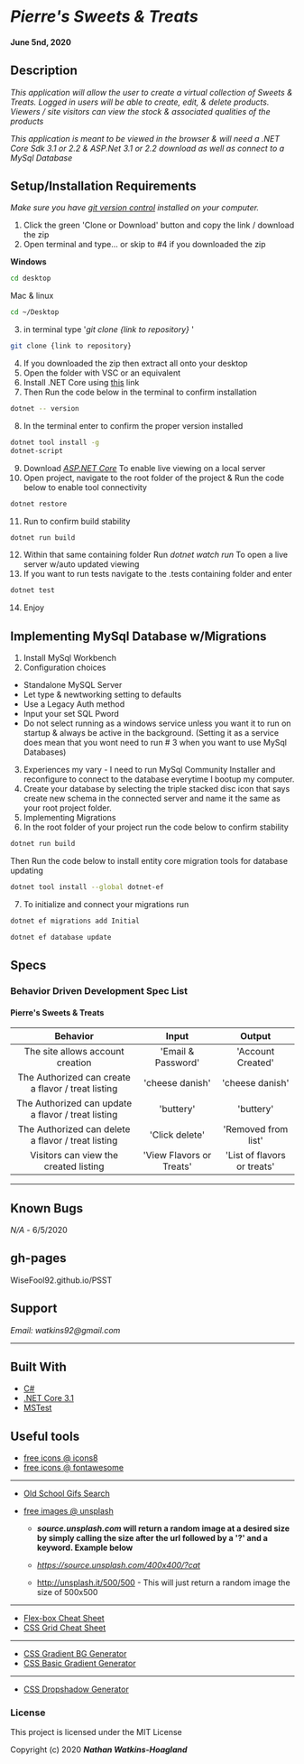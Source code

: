 # _Pierre's Sweets & Treats_

#### June 5nd, 2020

## Description

_This application will allow the user to create a virtual collection of Sweets & Treats. Logged in users will be able to create, edit, & delete products. Viewers / site visitors can view the stock & associated qualities of the products_

_This application is meant to be viewed in the browser & will need a .NET Core Sdk 3.1 or 2.2 & ASP.Net 3.1 or 2.2 download as well as connect to a MySql Database_

## Setup/Installation Requirements

_Make sure you have [git version control](https://git-scm.com/downloads) installed on your computer._

1. Click the green 'Clone or Download' button and copy the link / download the zip
2. Open terminal and type... or skip to #4 if you downloaded the zip

**Windows**

```sh
cd desktop
```

Mac & linux

```sh
cd ~/Desktop
```

3.  in terminal type '_git clone {link to repository}_ '

```sh
git clone {link to repository}
```
4. If you downloaded the zip then extract all onto your desktop
5. Open the folder with VSC or an equivalent
6. Install .NET Core using <a href="https://docs.microsoft.com/en-us/dotnet/core/install/runtime?pivots=os-windows">this</a> link
7. Then Run the code below in the terminal to confirm installation
```sh
dotnet -- version
```  
8. In the terminal enter to confirm the proper version installed 
```sh
dotnet tool install -g 
dotnet-script
```
9. Download _[ASP.NET Core](https://dotnet.microsoft.com/download)_ To enable live viewing on a local server
10. Open project, navigate to the root folder of the project & Run the code below to enable tool connectivity
```sh
dotnet restore
```
11. Run to confirm build stability
```sh
dotnet run build 
```
12. Within that same containing folder Run _dotnet watch run_ To open a live server w/auto updated viewing
13. If you want to run tests navigate to the .tests containing folder and enter
```sh
dotnet test
```
14. Enjoy

## Implementing MySql Database w/Migrations

1. Install MySql Workbench
2. Configuration choices
  - Standalone MySQL Server
  - Let type & newtworking setting to defaults
  - Use a Legacy Auth method
  - Input your set SQL Pword
  - Do not select running as a windows service unless you want it to run on startup & always be active in the background. (Setting it as a service does mean that you wont need to run # 3 when you want to use MySql Databases)
3. Experiences my vary - I need to run MySql Community Installer and reconfigure to connect to the database everytime I bootup my computer. 
4. Create your database by selecting the triple stacked disc icon that says create new schema in the connected server and name it the same as your root project folder.
5. Implementing Migrations
6. In the root folder of your project run the code below to confirm stability

```sh
dotnet run build 
```
Then Run the code below to install entity core migration tools for database updating
```sh
dotnet tool install --global dotnet-ef
```
7. To initialize and connect your migrations run
```sh
dotnet ef migrations add Initial
```
```sh
dotnet ef database update
```

## Specs

### Behavior Driven Development Spec List
#### Pierre's Sweets & Treats
|                          Behavior                          | Input  | Output  |
| :--------------------------------------------------------: | :----: | :-----: |
| The site allows account creation | 'Email & Password' | 'Account Created' |
| The Authorized can create a flavor / treat listing | 'cheese danish' | 'cheese danish' |
| The Authorized can update a flavor / treat listing | 'buttery' | 'buttery' |
| The Authorized can delete a flavor / treat listing | 'Click delete' | 'Removed from list' |
| Visitors can view the created listing | 'View Flavors or Treats' | 'List of flavors or treats' |

---
## Known Bugs

_N/A_ - 6/5/2020

## gh-pages

WiseFool92.github.io/PSST

## Support

_Email: watkins92@gmail.com_

---
## Built With

- [C#](https://docs.microsoft.com/en-us/dotnet/csharp/)
- [.NET Core 3.1](https://dotnet.microsoft.com/download/dotnet-core/3.1)
- [MSTest](https://docs.microsoft.com/en-us/dotnet/core/testing/unit-testing-with-mstest)

## Useful tools

- [free icons @ icons8](https://icons8.com/)
- [free icons @ fontawesome](https://fontawesome.com/)

---

- [Old School Gifs Search](https://gifcities.org/)
- [free images @ unsplash](https://unsplash.com/)

  - **_source.unsplash.com_ will return a random image at a desired size by simply calling the size after the url followed by a '?' and a keyword. Example below**

  - _https://source.unsplash.com/400x400/?cat_
  - http://unsplash.it/500/500 - This will just return a random image the size of 500x500

---

- [Flex-box Cheat Sheet](http://yoksel.github.io/flex-cheatsheet/)
- [CSS Grid Cheat Sheet](http://grid.malven.co/)

---

- [CSS Gradient BG Generator](https://mycolor.space/gradient)
- [CSS Basic Gradient Generator](https://cssgradient.io/)

---

- [CSS Dropshadow Generator](https://cssgenerator.org/box-shadow-css-generator.html)

### License

This project is licensed under the MIT License

Copyright (c) 2020 **_Nathan Watkins-Hoagland_**
